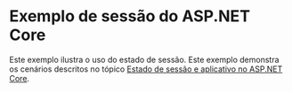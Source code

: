 # <a name="aspnet-core-session-sample"></a>Exemplo de sessão do ASP.NET Core

Este exemplo ilustra o uso do estado de sessão. Este exemplo demonstra os cenários descritos no tópico [Estado de sessão e aplicativo no ASP.NET Core](https://docs.microsoft.com/aspnet/core/fundamentals/app-state).
